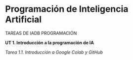 # Programación de Inteligencia Artificial
TAREAS DE IADB PROGRAMACIÓN

**UT 1. Introducción a la programación de IA**

*Tarea 1.1. Introducción a Google Colab y GitHub*
